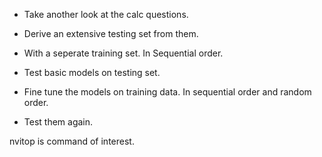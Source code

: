 

- Take another look at the calc questions.
- Derive an extensive testing set from them. 
- With a seperate training set. In Sequential order. 

- Test basic models on testing set. 

- Fine tune the models on training data. In sequential order and random order. 
- Test them again. 



nvitop is command of interest. 
